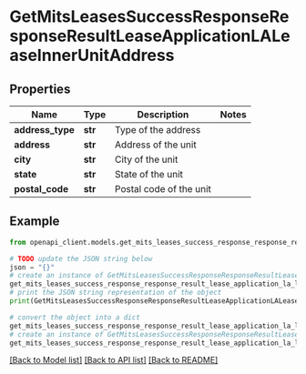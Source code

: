 # GetMitsLeasesSuccessResponseResponseResultLeaseApplicationLALeaseInnerUnitAddress


## Properties

Name | Type | Description | Notes
------------ | ------------- | ------------- | -------------
**address_type** | **str** | Type of the address | 
**address** | **str** | Address of the unit | 
**city** | **str** | City of the unit | 
**state** | **str** | State of the unit | 
**postal_code** | **str** | Postal code of the unit | 

## Example

```python
from openapi_client.models.get_mits_leases_success_response_response_result_lease_application_la_lease_inner_unit_address import GetMitsLeasesSuccessResponseResponseResultLeaseApplicationLALeaseInnerUnitAddress

# TODO update the JSON string below
json = "{}"
# create an instance of GetMitsLeasesSuccessResponseResponseResultLeaseApplicationLALeaseInnerUnitAddress from a JSON string
get_mits_leases_success_response_response_result_lease_application_la_lease_inner_unit_address_instance = GetMitsLeasesSuccessResponseResponseResultLeaseApplicationLALeaseInnerUnitAddress.from_json(json)
# print the JSON string representation of the object
print(GetMitsLeasesSuccessResponseResponseResultLeaseApplicationLALeaseInnerUnitAddress.to_json())

# convert the object into a dict
get_mits_leases_success_response_response_result_lease_application_la_lease_inner_unit_address_dict = get_mits_leases_success_response_response_result_lease_application_la_lease_inner_unit_address_instance.to_dict()
# create an instance of GetMitsLeasesSuccessResponseResponseResultLeaseApplicationLALeaseInnerUnitAddress from a dict
get_mits_leases_success_response_response_result_lease_application_la_lease_inner_unit_address_from_dict = GetMitsLeasesSuccessResponseResponseResultLeaseApplicationLALeaseInnerUnitAddress.from_dict(get_mits_leases_success_response_response_result_lease_application_la_lease_inner_unit_address_dict)
```
[[Back to Model list]](../README.md#documentation-for-models) [[Back to API list]](../README.md#documentation-for-api-endpoints) [[Back to README]](../README.md)



